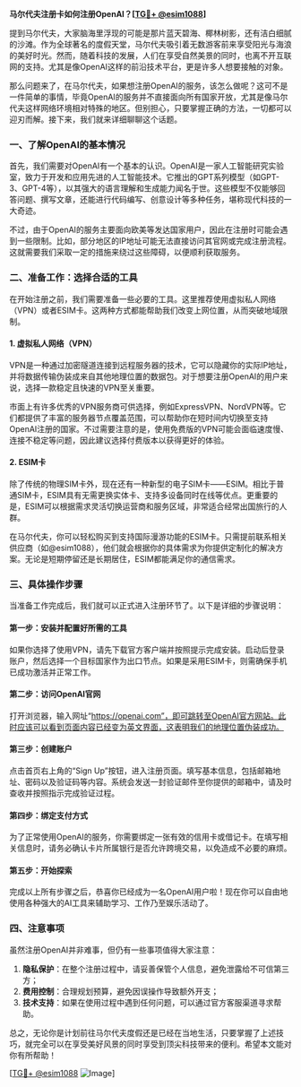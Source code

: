 **马尔代夫注册卡如何注册OpenAI？[[TG💪+ @esim1088](https://t.me/s/esim1088)]**

提到马尔代夫，大家脑海里浮现的可能是那片蓝天碧海、椰林树影，还有洁白细腻的沙滩。作为全球著名的度假天堂，马尔代夫吸引着无数游客前来享受阳光与海浪的美好时光。然而，随着科技的发展，人们在享受自然美景的同时，也离不开互联网的支持。尤其是像OpenAI这样的前沿技术平台，更是许多人想要接触的对象。

那么问题来了，在马尔代夫，如果想注册OpenAI的服务，该怎么做呢？这可不是一件简单的事情，毕竟OpenAI的服务并不直接面向所有国家开放，尤其是像马尔代夫这样网络环境相对特殊的地区。但别担心，只要掌握正确的方法，一切都可以迎刃而解。接下来，我们就来详细聊聊这个话题。

### 一、了解OpenAI的基本情况

首先，我们需要对OpenAI有一个基本的认识。OpenAI是一家人工智能研究实验室，致力于开发和应用先进的人工智能技术。它推出的GPT系列模型（如GPT-3、GPT-4等），以其强大的语言理解和生成能力闻名于世。这些模型不仅能够回答问题、撰写文章，还能进行代码编写、创意设计等多种任务，堪称现代科技的一大奇迹。

不过，由于OpenAI的服务主要面向欧美等发达国家用户，因此在注册时可能会遇到一些限制。比如，部分地区的IP地址可能无法直接访问其官网或完成注册流程。这就需要我们采取一定的措施来绕过这些障碍，以便顺利获取服务。

### 二、准备工作：选择合适的工具

在开始注册之前，我们需要准备一些必要的工具。这里推荐使用虚拟私人网络（VPN）或者ESIM卡。这两种方式都能帮助我们改变上网位置，从而突破地域限制。

#### 1. 虚拟私人网络（VPN）

VPN是一种通过加密隧道连接到远程服务器的技术，它可以隐藏你的实际IP地址，并将数据传输伪装成来自其他地理位置的数据包。对于想要注册OpenAI的用户来说，选择一款稳定且快速的VPN至关重要。

市面上有许多优秀的VPN服务商可供选择，例如ExpressVPN、NordVPN等。它们都提供了丰富的服务器节点覆盖范围，可以帮助你在短时间内切换至支持OpenAI注册的国家。不过需要注意的是，使用免费版的VPN可能会面临速度慢、连接不稳定等问题，因此建议选择付费版本以获得更好的体验。

#### 2. ESIM卡

除了传统的物理SIM卡外，现在还有一种新型的电子SIM卡——ESIM。相比于普通SIM卡，ESIM具有无需更换实体卡、支持多设备同时在线等优点。更重要的是，ESIM可以根据需求灵活切换运营商和服务区域，非常适合经常出国旅行的人群。

在马尔代夫，你可以轻松购买到支持国际漫游功能的ESIM卡。只需提前联系相关供应商（如@esim1088），他们就会根据你的具体需求为你提供定制化的解决方案。无论是短期停留还是长期居住，ESIM都能满足你的通信需求。

### 三、具体操作步骤

当准备工作完成后，我们就可以正式进入注册环节了。以下是详细的步骤说明：

#### 第一步：安装并配置好所需的工具

如果你选择了使用VPN，请先下载官方客户端并按照提示完成安装。启动后登录账户，然后选择一个目标国家作为出口节点。如果是采用ESIM卡，则需确保手机已成功激活并正常工作。

#### 第二步：访问OpenAI官网

打开浏览器，输入网址“https://openai.com”，即可跳转至OpenAI官方网站。此时应该可以看到页面内容已经变为英文界面，这表明我们的地理位置伪装成功。

#### 第三步：创建账户

点击首页右上角的“Sign Up”按钮，进入注册页面。填写基本信息，包括邮箱地址、密码以及验证码等内容。系统会发送一封验证邮件至你提供的邮箱中，请及时查收并按照指示完成验证过程。

#### 第四步：绑定支付方式

为了正常使用OpenAI的服务，你需要绑定一张有效的信用卡或借记卡。在填写相关信息时，请务必确认卡片所属银行是否允许跨境交易，以免造成不必要的麻烦。

#### 第五步：开始探索

完成以上所有步骤之后，恭喜你已经成为一名OpenAI用户啦！现在你可以自由地使用各种强大的AI工具来辅助学习、工作乃至娱乐活动了。

### 四、注意事项

虽然注册OpenAI并非难事，但仍有一些事项值得大家注意：

1. **隐私保护**：在整个注册过程中，请妥善保管个人信息，避免泄露给不可信第三方；
2. **费用控制**：合理规划预算，避免因误操作导致额外开支；
3. **技术支持**：如果在使用过程中遇到任何问题，可以通过官方客服渠道寻求帮助。

总之，无论你是计划前往马尔代夫度假还是已经在当地生活，只要掌握了上述技巧，就完全可以在享受美好风景的同时享受到顶尖科技带来的便利。希望本文能对你有所帮助！

[[TG💪+ @esim1088](https://t.me/s/esim1088) ![Image](https://i.postimg.cc/4NQfJmqS/Snipaste-2025-05-13-00-14-12.png)]
